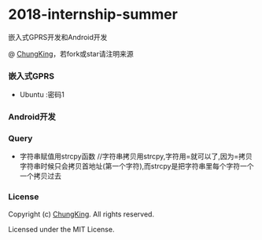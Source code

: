 # 2018-internship-summer
嵌入式GPRS开发和Android开发

@ [ChungKing](https://github.com/HuangCongQing/2018-internship-summer)，若fork或star请注明来源


### 嵌入式GPRS
* Ubuntu :密码1

### Android开发

### Query

* 字符串赋值用strcpy函数
//字符串拷贝用strcpy,字符用=就可以了,因为=拷贝字符串时候只会拷贝首地址(第一个字符),而strcpy是把字符串里每个字符一个一个拷贝过去

### License
Copyright (c) [ChungKing](https://github.com/HuangCongQing/2018-internship-summer). All rights reserved.

Licensed under the MIT License.